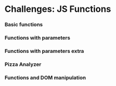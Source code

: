 # Challenges: JS Functions

### Basic functions

### Functions with parameters

### Functions with parameters extra

### Pizza Analyzer

### Functions and DOM manipulation